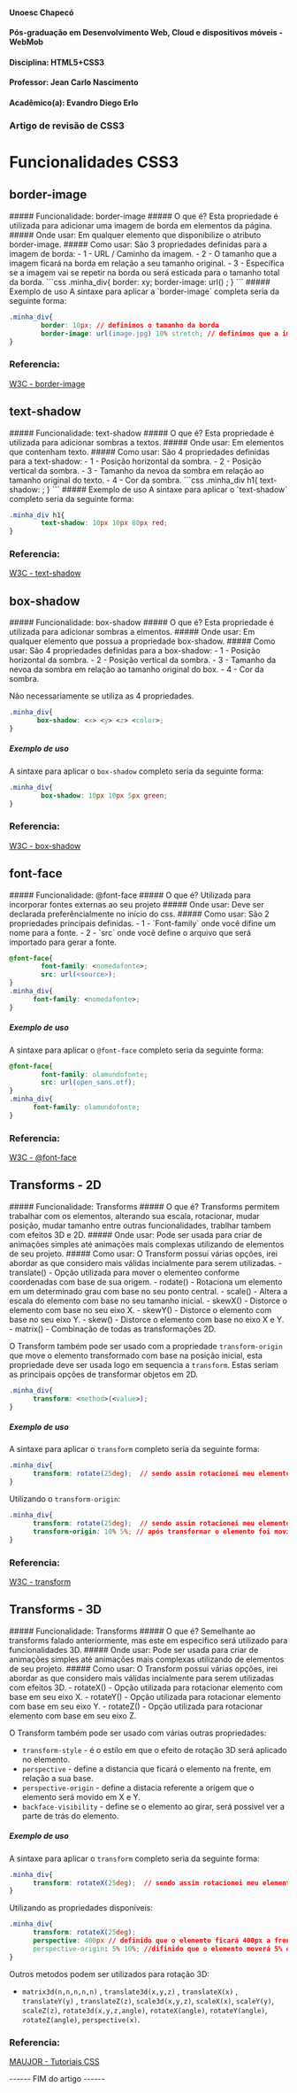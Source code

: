 #### Unoesc Chapecó
#### Pós-graduação em Desenvolvimento Web, Cloud e dispositivos móveis - WebMob
#### Disciplina: HTML5+CSS3
#### Professor: Jean Carlo Nascimento
#### Acadêmico(a): Evandro Diego Erlo
### Artigo de revisão de CSS3

<h1>Funcionalidades CSS3 </h1>
<h2>border-image</h2>
##### Funcionalidade: border-image
##### O que é?
Esta propriedade é utilizada para adicionar uma imagem de borda em elementos da página.
##### Onde usar:
Em qualquer elemento que disponibilize o atributo border-image.
##### Como usar:
São 3 propriedades definidas para a imagem de borda:
- 1 - URL / Caminho da imagem.
- 2 - O tamanho que a imagem ficará na borda em relação a seu tamanho original.
- 3 - Específica se a imagem vai se repetir na borda ou será esticada para o tamanho total da borda.
```css
.minha_div{
        border: xy;
        border-image: url(<source>) <size>  <type>;
}
```
##### Exemplo de uso
A sintaxe para aplicar a `border-image` completa seria da seguinte forma:

```css
.minha_div{
        border: 10px; // definimos o tamanho da borda
        border-image: url(image.jpg) 10% stretch; // definimos que a image.jpg irá ser usada 10% do seu tamanho original e será esticada para preencher os espaçõs da borda do elemento.
}

```
### Referencia:
[W3C - border-image](http://www.w3schools.com/css/css3_border_images.asp)


<h2>text-shadow</h2>
##### Funcionalidade: text-shadow
##### O que é?
Esta propriedade é utilizada para adicionar sombras a textos.
##### Onde usar:
Em elementos que contenham texto.
##### Como usar:
São 4 propriedades definidas para a text-shadow:
- 1 - Posição horizontal da sombra.
- 2 - Posição vertical da sombra.
- 3 - Tamanho da nevoa da sombra em relação ao tamanho original do texto.
- 4 - Cor da sombra.
```css
.minha_div h1{
       text-shadow: <x> <y> <z> <color>;
}
```
##### Exemplo de uso
A sintaxe para aplicar o `text-shadow` completo seria da seguinte forma:

```css
.minha_div h1{
        text-shadow: 10px 10px 80px red;
}

```
### Referencia:
[W3C - text-shadow](http://www.w3schools.com/css/css3_shadows.asp)

<h2>box-shadow</h2>
##### Funcionalidade: box-shadow
##### O que é?
Esta propriedade é utilizada para adicionar sombras a elmentos.
##### Onde usar:
Em qualquer elemento que possua a propriedade box-shadow.
##### Como usar:
São 4 propriedades definidas para a box-shadow:
- 1 - Posição horizontal da sombra.
- 2 - Posição vertical da sombra.
- 3 - Tamanho da nevoa da sombra em relação ao tamanho original do box.
- 4 - Cor da sombra.

Não necessariamente se utiliza as 4 propriedades.

```css
.minha_div{
       box-shadow: <x> <y> <z> <color>;
}
```
##### Exemplo de uso
A sintaxe para aplicar o `box-shadow` completo seria da seguinte forma:

```css
.minha_div{
        box-shadow: 10px 10px 5px green;
}

```
### Referencia:
[W3C - box-shadow](http://www.w3schools.com/css/css3_shadows.asp)

<h2>font-face</h2>
##### Funcionalidade: @font-face
##### O que é?
Utilizada para incorporar fontes externas ao seu projeto
##### Onde usar:
Deve ser declarada preferêncialmente no início do css.
##### Como usar:
São 2 propriedades principais definidas.
- 1 - `Font-family` onde você difine um nome para a fonte.
- 2 - `src` onde você define o arquivo que será importado para gerar a fonte.

```css
@font-face{
        font-family: <nomedafonte>;
        src: url(<source>);
}
.minha_div{
      font-family: <nomedafonte>;
}
```
##### Exemplo de uso
A sintaxe para aplicar o `@font-face` completo seria da seguinte forma:

```css
@font-face{
        font-family: olamundofonte;
        src: url(open_sans.otf);
}
.minha_div{
      font-family: olamundofonte;
}
```
### Referencia:
[W3C - @font-face](http://www.w3schools.com/css/css3_fonts.asp)




<h2>Transforms - 2D</h2>
##### Funcionalidade: Transforms
##### O que é?
Transforms permitem trabalhar com os elementos, alterando sua escala, rotacionar, mudar posição, mudar tamanho entre outras funcionalidades, trablhar tambem com efeitos 3D e 2D.
##### Onde usar:
Pode ser usada para criar de animações simples até animações mais complexas utilizando de elementos de seu projeto.
##### Como usar:
O Transform possui várias opções, irei abordar as que considero mais válidas incialmente para serem utilizadas.
- translate() - Opção utilizada para mover o elementeo conforme coordenadas com base de sua origem.
- rodate() - Rotaciona um elemento em um determinado grau com base no seu ponto central.
- scale() - Altera a escala do elemento com base no seu tamanho inicial.
- skewX() - Distorce o elemento com base no seu eixo X.
- skewY() - Distorce o elemento com base no seu eixo Y.
- skew() - Distorce o elemento com base no eixo X e Y.
- matrix() - Combinação de todas as transformações 2D.

O Transform também pode ser usado com a propriedade `transform-origin` que move o elemento transformado com base na posição inicial, esta propriedade deve ser usada logo em sequencia a `transform`. Estas seriam as principais opções de transformar objetos em 2D.
```css
.minha_div{ 
      transform: <method>(<value>); 
}

```
##### Exemplo de uso
A sintaxe para aplicar o `transform` completo seria da seguinte forma:

```css
.minha_div{ 
      transform: rotate(25deg);  // sendo assim rotacionei meu elemento em 25 graus com base no centro dele.
}
```
Utilizando o `transform-origin`:
```css
.minha_div{ 
      transform: rotate(25deg);  // sendo assim rotacionei meu elemento em 25 graus com base no centro dele.
      transform-origin: 10% 5%; // após transformar o elemento foi movido 10% em X e 5% em Y com base no seu estado inicial.
}
```

### Referencia:
[W3C - transform](http://www.w3schools.com/css/css3_2dtransforms.asp)



<h2>Transforms - 3D</h2>
##### Funcionalidade: Transforms
##### O que é?
Semelhante ao transforms falado anteriormente, mas este em especifico será utilizado para funcionalidades 3D.
##### Onde usar:
Pode ser usada para criar de animações simples até animações mais complexas utilizando de elementos de seu projeto.
##### Como usar:
O Transform possui várias opções, irei abordar as que considero mais válidas incialmente para serem utilizadas com efeitos 3D.
- rotateX() - Opção utilizada para rotacionar elemento com base em seu eixo X.
- rotateY() - Opção utilizada para rotacionar elemento com base em seu eixo Y.
- rotateZ() - Opção utilizada para rotacionar elemento com base em seu eixo Z.

O Transform também pode ser usado com várias outras propriedades:
- `transform-style` - é o estilo em que o efeito de rotação 3D será aplicado no elemento.
- `perspective` - define a distancia que ficará o elemento na frente, em relação a sua base.
- `perspective-origin` - define a distacia referente a origem que o elemento será movido em X e Y.
- `backface-visibility` - define se o elemento ao girar, será possivel ver a parte de trás do elemento.

##### Exemplo de uso
A sintaxe para aplicar o `transform` completo seria da seguinte forma:

```css
.minha_div{ 
      transform: rotateX(25deg);  // sendo assim rotacionei meu elemento em 25 graus com base no centro dele no eixo X.
}
```
Utilizando as propriedades disponíveis:

```css
.minha_div{ 
      transform: rotateX(25deg);
      perspective: 400px // definido que o elemento ficará 400px a frente de sua base.
      perspective-origin: 5% 10%; //difinido que o elemento moverá 5% em X e 10% em Y referente a sua posição original.
}
```
Outros metodos podem ser utilizados para rotação 3D:
 - `matrix3d(n,n,n,n,n)` , `translate3d(x,y,z)` , `translateX(x)` , `translateY(y)` , `translateZ(z)`, `scale3d(x,y,z)`, `scaleX(x)`, `scaleY(y)`, `scaleZ(z)`, `rotate3d(x,y,z,angle)`, `rotateX(angle)`, `rotateY(angle)`, `rotateZ(angle)`, `perspective(x)`.

### Referencia:
[MAUJOR - Tutoriais CSS](http://www.maujor.com/tutorial/css3-modulo-transition.php)

------ FIM do artigo ------
